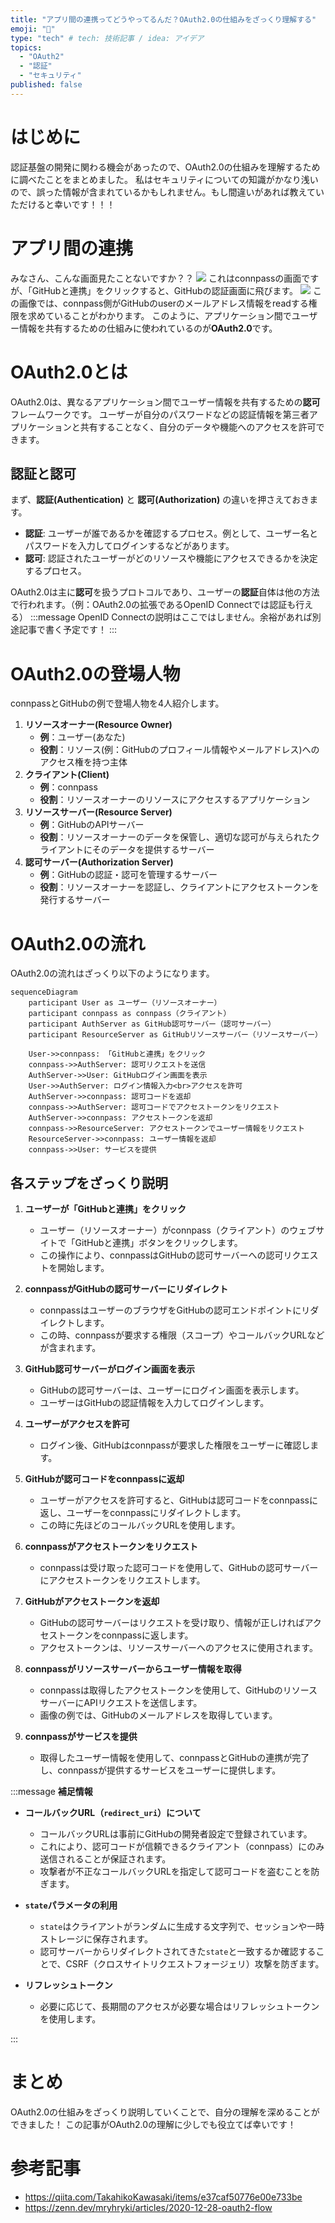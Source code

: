 ```yaml
---
title: "アプリ間の連携ってどうやってるんだ？OAuth2.0の仕組みをざっくり理解する"
emoji: "🔐"
type: "tech" # tech: 技術記事 / idea: アイデア
topics: 
  - "OAuth2"
  - "認証"
  - "セキュリティ"
published: false
---
```


# はじめに
認証基盤の開発に関わる機会があったので、OAuth2.0の仕組みを理解するために調べたことをまとめました。
私はセキュリティについての知識がかなり浅いので、誤った情報が含まれているかもしれません。もし間違いがあれば教えていただけると幸いです！！！

# アプリ間の連携
みなさん、こんな画面見たことないですか？？
![](https://storage.googleapis.com/zenn-user-upload/128dd484e5a6-20240921.png)
これはconnpassの画面ですが、「GitHubと連携」をクリックすると、GitHubの認証画面に飛びます。
![](https://storage.googleapis.com/zenn-user-upload/e84d7ab7780c-20240921.png)
この画像では、connpass側がGitHubのuserのメールアドレス情報をreadする権限を求めていることがわかります。
このように、アプリケーション間でユーザー情報を共有するための仕組みに使われているのが**OAuth2.0**です。

# OAuth2.0とは
OAuth2.0は、異なるアプリケーション間でユーザー情報を共有するための**認可**フレームワークです。
ユーザーが自分のパスワードなどの認証情報を第三者アプリケーションと共有することなく、自分のデータや機能へのアクセスを許可できます。

## 認証と認可
まず、**認証(Authentication)** と **認可(Authorization)** の違いを押さえておきます。

- **認証**: ユーザーが誰であるかを確認するプロセス。例として、ユーザー名とパスワードを入力してログインするなどがあります。
- **認可**: 認証されたユーザーがどのリソースや機能にアクセスできるかを決定するプロセス。

OAuth2.0は主に**認可**を扱うプロトコルであり、ユーザーの**認証**自体は他の方法で行われます。（例：OAuth2.0の拡張であるOpenID Connectでは認証も行える）
:::message
OpenID Connectの説明はここではしません。余裕があれば別途記事で書く予定です！
:::

# OAuth2.0の登場人物
connpassとGitHubの例で登場人物を4人紹介します。

1. **リソースオーナー(Resource Owner)**
   - **例**：ユーザー(あなた)
   - **役割**：リソース(例：GitHubのプロフィール情報やメールアドレス)へのアクセス権を持つ主体
2. **クライアント(Client)**
    - **例**：connpass
    - **役割**：リソースオーナーのリソースにアクセスするアプリケーション
3. **リソースサーバー(Resource Server)**
    - **例**：GitHubのAPIサーバー
    - **役割**：リソースオーナーのデータを保管し、適切な認可が与えられたクライアントにそのデータを提供するサーバー
4. **認可サーバー(Authorization Server)**
    - **例**：GitHubの認証・認可を管理するサーバー
    - **役割**：リソースオーナーを認証し、クライアントにアクセストークンを発行するサーバー

# OAuth2.0の流れ
OAuth2.0の流れはざっくり以下のようになります。
```mermaid
sequenceDiagram
    participant User as ユーザー（リソースオーナー）
    participant connpass as connpass（クライアント）
    participant AuthServer as GitHub認可サーバー（認可サーバー）
    participant ResourceServer as GitHubリソースサーバー（リソースサーバー）

    User->>connpass: 「GitHubと連携」をクリック
    connpass->>AuthServer: 認可リクエストを送信
    AuthServer->>User: GitHubログイン画面を表示
    User->>AuthServer: ログイン情報入力<br>アクセスを許可
    AuthServer->>connpass: 認可コードを返却
    connpass->>AuthServer: 認可コードでアクセストークンをリクエスト
    AuthServer->>connpass: アクセストークンを返却
    connpass->>ResourceServer: アクセストークンでユーザー情報をリクエスト
    ResourceServer->>connpass: ユーザー情報を返却
    connpass->>User: サービスを提供
```

## 各ステップをざっくり説明

1. **ユーザーが「GitHubと連携」をクリック**

   - ユーザー（リソースオーナー）がconnpass（クライアント）のウェブサイトで「GitHubと連携」ボタンをクリックします。
   - この操作により、connpassはGitHubの認可サーバーへの認可リクエストを開始します。

2. **connpassがGitHubの認可サーバーにリダイレクト**

   - connpassはユーザーのブラウザをGitHubの認可エンドポイントにリダイレクトします。
   - この時、connpassが要求する権限（スコープ）やコールバックURLなどが含まれます。

3. **GitHub認可サーバーがログイン画面を表示**

   - GitHubの認可サーバーは、ユーザーにログイン画面を表示します。
   - ユーザーはGitHubの認証情報を入力してログインします。

4. **ユーザーがアクセスを許可**

   - ログイン後、GitHubはconnpassが要求した権限をユーザーに確認します。

5. **GitHubが認可コードをconnpassに返却**

    - ユーザーがアクセスを許可すると、GitHubは認可コードをconnpassに返し、ユーザーをconnpassにリダイレクトします。
    - この時に先ほどのコールバックURLを使用します。

6. **connpassがアクセストークンをリクエスト**

   - connpassは受け取った認可コードを使用して、GitHubの認可サーバーにアクセストークンをリクエストします。

7. **GitHubがアクセストークンを返却**

   - GitHubの認可サーバーはリクエストを受け取り、情報が正しければアクセストークンをconnpassに返します。
   - アクセストークンは、リソースサーバーへのアクセスに使用されます。

8. **connpassがリソースサーバーからユーザー情報を取得**

   - connpassは取得したアクセストークンを使用して、GitHubのリソースサーバーにAPIリクエストを送信します。
   - 画像の例では、GitHubのメールアドレスを取得しています。

9. **connpassがサービスを提供**

   - 取得したユーザー情報を使用して、connpassとGitHubの連携が完了し、connpassが提供するサービスをユーザーに提供します。

:::message
**補足情報**

- **コールバックURL（`redirect_uri`）について**
   - コールバックURLは事前にGitHubの開発者設定で登録されています。
   - これにより、認可コードが信頼できるクライアント（connpass）にのみ送信されることが保証されます。
   - 攻撃者が不正なコールバックURLを指定して認可コードを盗むことを防ぎます。

- **`state`パラメータの利用**
   - `state`はクライアントがランダムに生成する文字列で、セッションや一時ストレージに保存されます。
   - 認可サーバーからリダイレクトされてきた`state`と一致するか確認することで、CSRF（クロスサイトリクエストフォージェリ）攻撃を防ぎます。

- **リフレッシュトークン**
   - 必要に応じて、長期間のアクセスが必要な場合はリフレッシュトークンを使用します。

:::
# まとめ
OAuth2.0の仕組みをざっくり説明していくことで、自分の理解を深めることができました！
この記事がOAuth2.0の理解に少しでも役立てば幸いです！

# 参考記事
- https://qiita.com/TakahikoKawasaki/items/e37caf50776e00e733be
- https://zenn.dev/mryhryki/articles/2020-12-28-oauth2-flow
